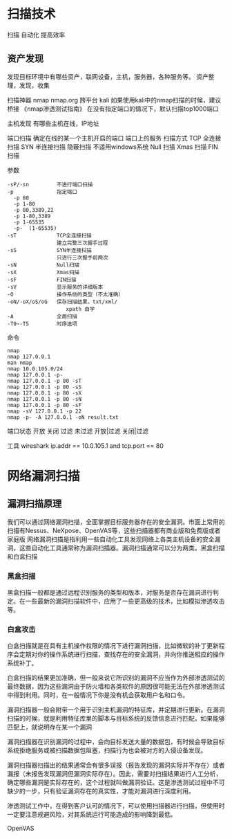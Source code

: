 # 扫描技术
  扫描
  自动化
  提高效率

## 资产发现
发现目标环境中有哪些资产，联网设备，主机，服务器，各种服务等。
资产整理，发现，收集

扫描神器
  nmap
  nmap.org
  跨平台 
  kali
  如果使用kali中的nmap扫描的时候，建议桥接
  《nmap渗透测试指南》
  在没有指定端口的情况下，默认扫描top1000端口

主机发现
  有哪些主机在线，IP地址

端口扫描
  确定在线的某一个主机开启的端口
  端口上的服务
  扫描方式
    TCP 全连接扫描
    SYN 半连接扫描
    隐蔽扫描
      不适用windows系统
      Null 扫描
      Xmas 扫描
      FIN 扫描

参数
```
-sP/-sn         不进行端口扫描
-p              指定端口
  -p 80
  -p 1-80
  -p 80,3389,22
  -p 1-80,3389
  -p 1-65535
  -p-  (1-65535)
-sT             TCP全连接扫描
                建立完整三次握手过程
-sS             SYN半连接扫描
                只进行三次握手前两次
-sN             Null扫描
-sX             Xmas扫描
-sF             FIN扫描
-sV             显示服务的详细版本
-O              操作系统的类型（不太准确）
-oN/-oX/oS/oG   保存扫描结果，txt/xml/
                   xpath 自学
-A              全面扫描
-T0~-T5         时序选项
```

命令
```
nmap
nmap 127.0.0.1
man nmap
nmap 10.0.105.0/24
nmap 127.0.0.1 -p-
nmap 127.0.0.1 -p 80 -sT
nmap 127.0.0.1 -p 80 -sS
nmap 127.0.0.1 -p 80 -sX
nmap 127.0.0.1 -p 80 -sN
nmap 127.0.0.1 -p 80 -sF
nmap -sV 127.0.0.1 -p 22
nmap -p- -A 127.0.0.1 -oN result.txt
```

端口状态
  开放
  关闭
  过滤
  未过滤
  开放|过滤
  关闭|过滤


工具
  wireshark 
  ip.addr == 10.0.105.1 and tcp.port == 80

# 网络漏洞扫描

## 漏洞扫描原理

我们可以通过网络漏洞扫描，全面掌握目标服务器存在的安全漏洞。市面上常用的扫描有Nessus、NeXpose、OpenVAS等，这些扫描器都有商业版和免费版或者家庭版
网络漏洞扫描是指利用一些自动化工具发现网络上各类主机设备的安全漏洞，这些自动化工具通常称为漏洞扫描器。漏洞扫描通常可以分为两类，黑盒扫描和白盒扫描

### 黑盒扫描

黑盒扫描一般都是通过远程识别服务的类型和版本，对服务是否存在漏洞进行判定。在一些最新的漏洞扫描软件中，应用了一些更高级的技术，比如模拟渗透攻击等。

### 白盒攻击

白盒扫描就是在具有主机操作权限的情况下进行漏洞扫描，比如微软的补丁更新程序会定期对你的操作系统进行扫描，查找存在的安全漏洞，并向你推送相应的操作系统补丁。

白盒扫描的结果更加准确，但一般来说它所识别的漏洞不应当作为外部渗透测试的最终数据，因为这些漏洞由于防火墙和各类软件的原因很可能无法在外部渗透测试中得到利用。同时，在一般情况下你是没有机会获取用户名和口令。

漏洞扫描器一般会附带一个用于识别主机漏洞的特征库，并定期进行更新。在漏洞扫描的时候，就是利用特征库里的脚本与目标系统的反馈信息进行匹配，如果能够匹配上，就说明存在某一个漏洞

漏洞扫描器在识别漏洞的过程中，会向目标发送大量的数据包，有时候会导致目标系统拒绝服务或被扫描数据包阻塞，扫描行为也会被对方的入侵设备发现。

漏洞扫描器扫描出的结果通常会有很多误报（报告发现的漏洞实际并不存在）或者漏报（未报告发现漏洞但漏洞实际存在）。因此，需要对扫描结果进行人工分析，确定哪些漏洞是实际存在的，这个过程就叫做漏洞验证。这是渗透测试过程中不可缺少的一步，只有验证漏洞存在的真实性，才能对漏洞进行深度利用。

渗透测试工作中，在得到客户认可的情况下，可以使用扫描器进行扫描，但使用时一定要注意规避风险，对其系统运行可能造成的影响降到最低。

OpenVAS

